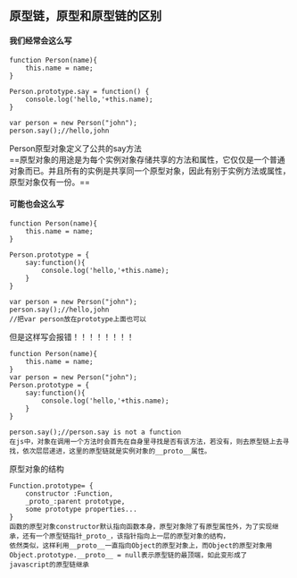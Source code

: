 ## 原型链，原型和原型链的区别
#### 我们经常会这么写

```
function Person(name){
    this.name = name;
}

Person.prototype.say = function() {
    console.log('hello,'+this.name);
}

var person = new Person("john");
person.say();//hello,john
```
Person原型对象定义了公共的say方法  
==原型对象的用途是为每个实例对象存储共享的方法和属性，它仅仅是一个普通对象而已。并且所有的实例是共享同一个原型对象，因此有别于实例方法或属性，原型对象仅有一份。==
#### 可能也会这么写
```
function Person(name){
    this.name = name;
}

Person.prototype = {
    say:function(){
        console.log('hello,'+this.name);
    }
}

var person = new Person("john");
person.say();//hello,john
//把var person放在prototype上面也可以
```
但是这样写会报错！！！！！！！！
```
function Person(name){
    this.name = name;
}
var person = new Person("john");
Person.prototype = {
    say:function(){
        console.log('hello,'+this.name);
    }
}

person.say();//person.say is not a function
在js中，对象在调用一个方法时会首先在自身里寻找是否有该方法，若没有，则去原型链上去寻找，依次层层递进，这里的原型链就是实例对象的__proto__属性。
```
原型对象的结构
```
Function.prototype= {
    constructor :Function,
    _proto_:parent prototype,
    some prototype properties...
}
函数的原型对象constructor默认指向函数本身，原型对象除了有原型属性外，为了实现继承，还有一个原型链指针_proto_，该指针指向上一层的原型对象的结构，  
依然类似，这样利用__proto__一直指向Object的原型对象上，而Object的原型对象用Object.prototype.__proto__ = null表示原型链的最顶端，如此变形成了  
javascript的原型链继承
```




